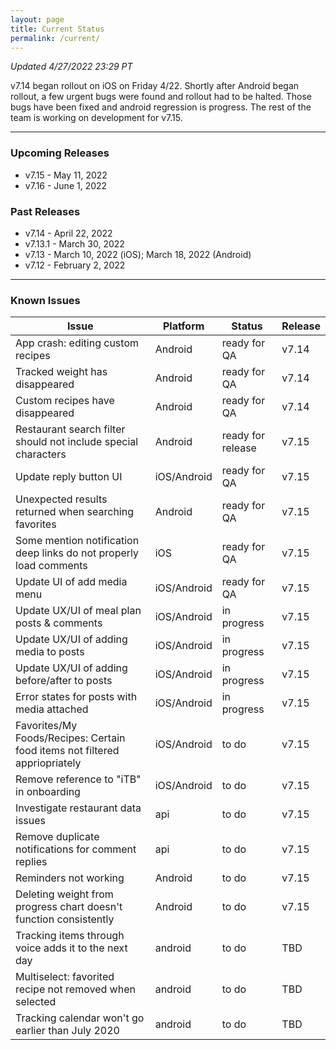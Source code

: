 ```yaml
---
layout: page
title: Current Status
permalink: /current/
---
```


_Updated 4/27/2022 23:29 PT_

v7.14 began rollout on iOS on Friday 4/22. Shortly after Android began rollout, a few urgent bugs were found and rollout had to be halted. Those bugs have been fixed and android regression is progress. The rest of the team is working on development for v7.15.

***

### Upcoming Releases
- v7.15   - May 11, 2022
- v7.16   - June 1, 2022
 
### Past Releases
- v7.14   - April 22, 2022
- v7.13.1 - March 30, 2022
- v7.13   - March 10, 2022 (iOS); March 18, 2022 (Android)
- v7.12   - February 2, 2022

***

### Known Issues

|Issue                          |Platform   | Status    | Release           |
| ---                           | ---       | ---       | ---               |
|App crash: editing custom recipes |Android|ready for QA|v7.14|
|Tracked weight has disappeared |Android|ready for QA|v7.14|
|Custom recipes have disappeared|Android|ready for QA|v7.14|
|Restaurant search filter should not include special characters|Android|ready for release| v7.15|
|Update reply button UI|iOS/Android|ready for QA| v7.15|
|Unexpected results returned when searching favorites|Android|ready for QA| v7.15|
|Some mention notification deep links do not properly load comments|iOS|ready for QA| v7.15|
|Update UI of add media menu|iOS/Android|ready for QA| v7.15|
|Update UX/UI of meal plan posts & comments|iOS/Android|in progress| v7.15|
|Update UX/UI of adding media to posts|iOS/Android|in progress| v7.15|
|Update UX/UI of adding before/after to posts|iOS/Android|in progress| v7.15|
|Error states for posts with media attached|iOS/Android|in progress| v7.15|
|Favorites/My Foods/Recipes: Certain food items not filtered appriopriately|iOS/Android|to do| v7.15|
|Remove reference to "iTB" in onboarding|iOS/Android|to do| v7.15|
|Investigate restaurant data issues|api|to do| v7.15|
|Remove duplicate notifications for comment replies|api|to do| v7.15|
|Reminders not working|Android|to do| v7.15|
|Deleting weight from progress chart doesn't function consistently|Android|to do| v7.15|
|Tracking items through voice adds it to the next day |android|to do| TBD|
|Multiselect: favorited recipe not removed when selected |android|to do| TBD|
|Tracking calendar won't go earlier than July 2020 |android|to do| TBD|
